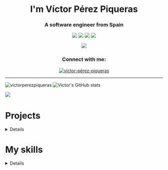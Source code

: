<h1 align="center">I'm Víctor Pérez Piqueras</h1>
<h3 align="center">A software engineer from Spain</h3>


<p align="center">
        <img src="https://img.shields.io/static/v1?label=status&message=working&color=orange&logo=Angular">
        <img src="https://img.shields.io/static/v1?label=coffee&message=98%&color=success&logo=CoffeeScript">
        <img src="https://wakatime.com/badge/user/4df54159-9e00-499f-af2b-ba8419be0f68.svg?logo=appveyor">
         <img src="https://komarev.com/ghpvc/?username=victorperezpiqueras&color=ff69b4">

</p>


<p align="center">
       <a href="https://www.scrum.org/user/746391" target="_blank"><img src="https://static.scrum.org/web/open-badges/psmii.png" height="70"></a>
</p>

        
<h3 align="center">Connect with me:</h3>
<p align="center">
        <a href="https://linkedin.com/in/víctor-pérez-piqueras" target="blank"><img align="center"
                        src="https://cdn.jsdelivr.net/npm/simple-icons@3.0.1/icons/linkedin.svg"
                        alt="víctor-pérez-piqueras" height="30" width="40" /></a>
</p>

---
    
<img align="top" height="195"
                src="https://github-readme-stats.vercel.app/api/top-langs?username=victorperezpiqueras&show_icons=true&locale=en&layout=compact&theme=vue"
                alt="victorperezpiqueras" /> ![Victor's GitHub stats](https://github-readme-stats.vercel.app/api?username=victorperezpiqueras&show_icons=true&theme=vue)

<!--- &hide=c%2B%2B,c --->

[![](https://github-readme-stats.vercel.app/api/wakatime?username=victorperezpiqueras&layout=compact&theme=vue&v=2)](https://github.com/anuraghazra/github-readme-stats)

# Projects 

<details>
<summary>Details</summary>
        
## Web Apps

- [bombergame](https://github.com/victorperezpiqueras/bombergame)<a
        href="https://developer.mozilla.org/en-US/docs/Web/JavaScript" target="_blank"> <img
                src="https://upload.vectorlogo.zone/logos/javascript/images/239ec8a4-163e-4792-83b6-3f6d96911757.svg"
                alt="javascript" width="40" height="40" /> </a><a href="https://getbootstrap.com/" target="_blank"> <img
                src="https://github.com/devicons/devicon/blob/master/icons/bootstrap/bootstrap-plain-wordmark.svg"
                alt="c" width="40" height="40" /> </a><a href="https://nodejs.org" target="_blank"> <img
                src="https://www.vectorlogo.zone/logos/nodejs/nodejs-ar21.svg"
                alt="nodejs" height="40" /> </a><a href="https://expressjs.com" target="_blank"> <img
                src="https://www.vectorlogo.zone/logos/expressjs/expressjs-ar21.svg"
                alt="express" height="30" /> </a><a href="https://www.mongodb.com/" target="_blank"> <img
                src="https://www.vectorlogo.zone/logos/mongodb/mongodb-ar21.svg"
                alt="mongodb" height="40" /> </a><a href="https://travis-ci.org" target="_blank"> <img
                        src="https://www.vectorlogo.zone/logos/travis-ci/travis-ci-icon.svg" alt="travisci"
                        width="40" height="40" />
        </a><a href="https://heroku.com" target="_blank"> <img
                src="https://www.vectorlogo.zone/logos/heroku/heroku-icon.svg" alt="heroku" width="40"
                height="40" /></a>

- [Funkoshop](https://github.com/victorperezpiqueras/Funkoshop)<a
        href="https://developer.mozilla.org/en-US/docs/Web/JavaScript" target="_blank"> <img
                src="https://upload.vectorlogo.zone/logos/javascript/images/239ec8a4-163e-4792-83b6-3f6d96911757.svg"
                alt="javascript" width="40" height="40" /> </a><a href="https://getbootstrap.com/" target="_blank"> <img
                src="https://github.com/devicons/devicon/blob/master/icons/bootstrap/bootstrap-plain-wordmark.svg"
                alt="c" width="40" height="40" /> </a><a href="https://handlebarsjs.com/" target="_blank"> <img
                src="https://github.com/devicons/devicon/blob/master/icons/handlebars/handlebars-original-wordmark.svg"
                alt="handlebars" width="40" height="40" /><a href="https://nodejs.org" target="_blank"> <img
                        src="https://www.vectorlogo.zone/logos/nodejs/nodejs-ar21.svg"
                        alt="nodejs" height="40" /> </a><a href="https://expressjs.com" target="_blank"> <img
                        src="https://www.vectorlogo.zone/logos/expressjs/expressjs-ar21.svg"
                        alt="express" height="30" /> </a><a href="https://www.mongodb.com/" target="_blank">
                <img src="https://www.vectorlogo.zone/logos/mongodb/mongodb-ar21.svg"
                        alt="mongodb" height="40" /> </a><a href="https://heroku.com" target="_blank"> <img
                        src="https://www.vectorlogo.zone/logos/heroku/heroku-icon.svg" alt="heroku" width="40"
                        height="40" /></a>

- [PictoTrainer](https://github.com/victorperezpiqueras/PictoTrainer)<a href="https://angular.io"
        target="_blank"> <img
                src="https://www.vectorlogo.zone/logos/angular/angular-icon.svg"
                alt="angularjs" width="40" height="40" /> </a><a href="https://nodejs.org" target="_blank"> <img
                src="https://www.vectorlogo.zone/logos/nodejs/nodejs-ar21.svg"
                alt="nodejs" height="40" /> </a><a href="https://expressjs.com" target="_blank"> <img
                src="https://www.vectorlogo.zone/logos/expressjs/expressjs-ar21.svg"
                alt="express" height="30" /> </a><a href="https://www.mysql.com/" target="_blank">
        <img src="https://www.vectorlogo.zone/logos/mysql/mysql-ar21.svg"
                alt="mysql" height="40" /> </a><a href="https://heroku.com" target="_blank"> <img
                src="https://www.vectorlogo.zone/logos/heroku/heroku-icon.svg" alt="heroku" width="40"
                height="40" /></a>

## Bots

- [minecraft-discord-bot](https://github.com/victorperezpiqueras/minecraft-discord-bot)<a
        href="https://nodejs.org" target="_blank"> <img
                src="https://www.vectorlogo.zone/logos/nodejs/nodejs-ar21.svg"
                alt="nodejs" height="40" /> </a><a href="https://heroku.com" target="_blank"> <img
                src="https://www.vectorlogo.zone/logos/heroku/heroku-icon.svg" alt="heroku" width="40"
                height="40" /></a>


- [twitter_telegram_tracker_bot](https://github.com/victorperezpiqueras/twitter_telegram_tracker_bot)<a href="https://www.python.org"
        target="_blank"> <img
                src="https://www.vectorlogo.zone/logos/python/python-icon.svg"
                alt="python"  height="40" /> </a>

                
## Security and cryptography

- [enigma](https://github.com/victorperezpiqueras/enigma)<a href="https://www.java.com" target="_blank"> <img
                src="https://www.vectorlogo.zone/logos/java/java-vertical.svg"
                alt="java" width="40"  /> </a>

- [diffie-hellman](https://github.com/victorperezpiqueras/diffie-hellman)<a href="https://www.python.org"
        target="_blank"> <img
                src="https://www.vectorlogo.zone/logos/python/python-icon.svg"
                alt="python"  height="40" /> </a>

## Virtual and Augmented Reality

- [raytracing](https://github.com/victorperezpiqueras/raytracing)<a href="https://www.w3schools.com/cpp/"
        target="_blank"> <img
                src="https://cdn.worldvectorlogo.com/logos/c.svg"
                alt="cplusplus" height="40" /> </a><a href="https://visualstudio.microsoft.com"
        target="_blank"> <img
                src="https://github.com/devicons/devicon/blob/master/icons/visualstudio/visualstudio-plain.svg"
                alt="visualstudio" height="40" /> </a>
                
- [FuseButton](https://github.com/victorperezpiqueras/FuseButton)<a href="https://unrealengine.com/" target="_blank"> <img
                        src="https://raw.githubusercontent.com/kenangundogan/fontisto/036b7eca71aab1bef8e6a0518f7329f13ed62f6b/icons/svg/brand/unreal-engine.svg"
                        alt="unreal" width="30" height="30" /> </a>
                        
- [VIVE_WorldInMiniature](https://github.com/victorperezpiqueras/VIVE_WorldInMiniature)<a href="https://unrealengine.com/" target="_blank"> <img
                        src="https://raw.githubusercontent.com/kenangundogan/fontisto/036b7eca71aab1bef8e6a0518f7329f13ed62f6b/icons/svg/brand/unreal-engine.svg"
                        alt="unreal" width="30" height="30" /> </a>
                        
## Computer science

- [IntSys_A1-SearchSpace](https://github.com/victorperezpiqueras/IntSys_A1-SearchSpace)<a
        href="https://www.java.com" target="_blank"> <img
                src="https://www.vectorlogo.zone/logos/java/java-vertical.svg"
                alt="java" width="40" /> </a>

- [IntSys_A2-ReinforcementLearning](https://github.com/victorperezpiqueras/IntSys_A2-ReinforcementLearning)<a
        href="https://www.java.com" target="_blank"> <img
                src="https://www.vectorlogo.zone/logos/java/java-vertical.svg"
                alt="java" width="40" /> </a>

- [IntSys_A3-Metaheuristics](https://github.com/victorperezpiqueras/IntSys_A3-Metaheuristics)<a
        href="https://www.java.com" target="_blank"> <img
                src="https://www.vectorlogo.zone/logos/java/java-vertical.svg"
                alt="java" width="40" /> </a>

- [AAaD_A1-GreedyAlgorithm](https://github.com/victorperezpiqueras/AAaD_A1-GreedyAlgorithm)<a
        href="https://www.cprogramming.com/" target="_blank"> <img
                src="https://cdn.iconscout.com/icon/free/png-64/c-programming-569564.png" alt="c" 
                height="40" />
</a>

- [AAaD_A2-DynamicProgramming](https://github.com/victorperezpiqueras/AAaD_A2-DynamicProgramming)<a
        href="https://www.cprogramming.com/" target="_blank"> <img
                src="https://cdn.iconscout.com/icon/free/png-64/c-programming-569564.png" alt="c" 
                height="40" />
</a>

- [AAaD_A3-BacktrackingProgramming](https://github.com/victorperezpiqueras/AAaD_A3-BacktrackingProgramming)<a
        href="https://www.cprogramming.com/" target="_blank"> <img
                src="https://cdn.iconscout.com/icon/free/png-64/c-programming-569564.png" alt="c" 
                height="40" />
</a>

## Distributed computing

- [SDist_P2-Publish-Subscribe-EJB-JMS](https://github.com/victorperezpiqueras/SDist_P2-Publish-Subscribe-EJB-JMS)<a
        href="https://www.java.com" target="_blank"> <img
                src="https://www.vectorlogo.zone/logos/java/java-vertical.svg"
                alt="java" width="40"/> </a>

- [SDist_P4-Multienvio-no-ordenado-RMI](https://github.com/victorperezpiqueras/SDist_P4-Multienvio-no-ordenado-RMI)<a
        href="https://www.java.com" target="_blank"> <img
                src="https://www.vectorlogo.zone/logos/java/java-vertical.svg"
                alt="java" width="40" /> </a>

</details>
        
        
# My skills

<details>
<summary>Details</summary>
        
<p align="left">
        <h3 align="left">Programming Languages</h3>
        <a href="https://www.cprogramming.com/" target="_blank"> <img
                        src="https://cdn.iconscout.com/icon/free/png-64/c-programming-569564.png" alt="c"
                         height="40" />
        </a>
        <a href="https://www.w3schools.com/cpp/" target="_blank"> <img
                        src="https://cdn.worldvectorlogo.com/logos/c.svg"
                        alt="cplusplus" height="40" /> </a>
        <a href="https://www.w3schools.com/cs/" target="_blank"> <img
                        src="https://cdn.worldvectorlogo.com/logos/c--4.svg"
                        alt="csharp" height="40" /> </a>
        <a href="https://www.java.com" target="_blank"> <img
                        src="https://www.vectorlogo.zone/logos/java/java-vertical.svg"
                        alt="java" width="40" /> </a>
        <a href="https://developer.mozilla.org/en-US/docs/Web/JavaScript" target="_blank"> <img
                        src="https://upload.vectorlogo.zone/logos/javascript/images/239ec8a4-163e-4792-83b6-3f6d96911757.svg"
                        alt="javascript" width="40" height="40" /> </a>
        <a href="https://www.typescriptlang.org/" target="_blank"> <img
                        src="https://www.vectorlogo.zone/logos/typescriptlang/typescriptlang-icon.svg"
                        alt="typescript" height="40" /> </a>
        <a href="https://www.python.org" target="_blank"> <img
                        src="https://www.vectorlogo.zone/logos/python/python-icon.svg"
                        alt="python" height="40" /> </a>
        <h3 align="left">Frontend Development</h3>
        <a href="https://angular.io" target="_blank"> <img
                        src="https://www.vectorlogo.zone/logos/angular/angular-icon.svg"
                        alt="angularjs" width="40" height="40" /> </a>
        <a href="https://www.w3schools.com/css/" target="_blank"> <img
                        src="https://cdn.worldvectorlogo.com/logos/css3.svg"
                        alt="css3" height="40" /> </a>
        <a href="https://www.w3.org/html/" target="_blank"> <img
                        src="https://cdn.worldvectorlogo.com/logos/html5-1.svg"
                        alt="html5" height="40" /> </a>
        <h3 align="left">Backend Development</h3>
        <a href="https://nodejs.org" target="_blank"> <img
                        src="https://www.vectorlogo.zone/logos/nodejs/nodejs-ar21.svg"
                        alt="nodejs" height="40" /> </a>
        <a href="https://expressjs.com" target="_blank"> <img
                        src="https://www.vectorlogo.zone/logos/expressjs/expressjs-ar21.svg"
                        alt="express" height="40" /> </a>
        <h3 align="left">Databases</h3>
        <a href="https://www.mongodb.com/" target="_blank"> <img
                        src="https://www.vectorlogo.zone/logos/mongodb/mongodb-ar21.svg"
                        alt="mongodb" height="40" /> </a>
        <a href="https://www.mysql.com/" target="_blank"> <img
                        src="https://www.vectorlogo.zone/logos/mysql/mysql-ar21.svg"
                        alt="mysql" height="40" /> </a>
        <a href="https://www.oracle.com/" target="_blank"> <img
                        src="https://cdn.worldvectorlogo.com/logos/oracle-6.svg"
                        alt="oracle" height="10" /> </a>
        <a href="https://www.postgresql.org" target="_blank"> <img
                        src="https://cdn.worldvectorlogo.com/logos/postgresql.svg"
                        alt="postgresql" height="40" /> </a>
        <a href="https://www.sqlite.org/" target="_blank"> <img
                        src="https://www.vectorlogo.zone/logos/sqlite/sqlite-icon.svg" alt="sqlite" width="40"
                        height="40" /> </a>
     
<h3 align="left">Devops</h3>      
<a href="https://aws.amazon.com" target="_blank"> <img
                        src="https://cdn.worldvectorlogo.com/logos/aws-2.svg"
                        alt="aws" height="20" />
 </a>                      
<a href="https://travis-ci.org" target="_blank"> <img
                src="https://www.vectorlogo.zone/logos/travis-ci/travis-ci-icon.svg" alt="travisci"
                width="40" height="40" />
</a>
        <a href="https://heroku.com" target="_blank"> <img
                        src="https://www.vectorlogo.zone/logos/heroku/heroku-icon.svg" alt="heroku" width="40"
                        height="40" /> </a>
<h3 align="left">Others</h3>
<a href="https://flask.palletsprojects.com/" target="_blank">
        <img src="https://www.vectorlogo.zone/logos/pocoo_flask/pocoo_flask-icon.svg" alt="flask"
                width="40" height="40" />
</a>
<a href="https://www.mathworks.com/" target="_blank"> <img
                src="https://raw.githubusercontent.com/simple-icons/simple-icons/master/icons/mathworks.svg"
                alt="matlab" width="40" height="40" /> </a>
<a href="https://www.chartjs.org" target="_blank"> <img
                src="https://www.chartjs.org/media/logo-title.svg" alt="chartjs" width="40"
                height="40" /> </a>   
<a href="https://postman.com" target="_blank"> <img
                src="https://www.vectorlogo.zone/logos/getpostman/getpostman-icon.svg" alt="postman"
                width="40" height="40" />
</a>
<a href="https://unrealengine.com/" target="_blank"> <img
                src="https://raw.githubusercontent.com/kenangundogan/fontisto/036b7eca71aab1bef8e6a0518f7329f13ed62f6b/icons/svg/brand/unreal-engine.svg"
                alt="unreal" width="40" height="40" /> 
</a>
<a href="https://git-scm.com/" target="_blank"> <img
                src="https://www.vectorlogo.zone/logos/git-scm/git-scm-icon.svg" alt="git" width="40"
                height="40" /> 
</a>

</p>
</details>

